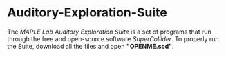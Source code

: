 # Auditory-Exploration-Suite

The _MAPLE Lab Auditory Exploration Suite_ is a set of programs that run through the free and open-source software _SuperCollider_. To properly run the Suite, download all the files and open **"OPENME.scd"**.